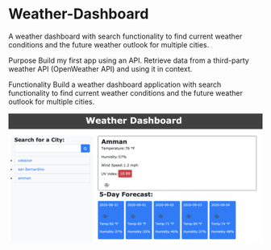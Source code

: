 # Weather-Dashboard

A weather dashboard with search functionality to find current weather conditions and the future weather outlook for multiple cities.

Purpose
Build my first app using an API. Retrieve data from a third-party weather API (OpenWeather API) and using it in context.

Functionality
Build a weather dashboard application with search functionality to find current weather conditions and the future weather outlook for multiple cities.




![Screenshot](./assets/images/screenshot.png)